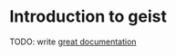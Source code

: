 # Introduction to geist

TODO: write [great documentation](http://jacobian.org/writing/what-to-write/)
